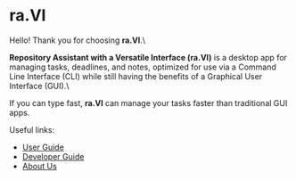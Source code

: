 # ra.VI

Hello! Thank you for choosing **ra.VI**.\

**Repository Assistant with a Versatile Interface (ra.VI)** is a desktop app for managing tasks, deadlines, and notes, optimized for use via a Command Line Interface (CLI) while still having the benefits of a Graphical User Interface (GUI).\

If you can type fast, **ra.VI** can manage your tasks faster than traditional GUI apps.

Useful links:
* [User Guide](UserGuide.md)
* [Developer Guide](DeveloperGuide.md)
* [About Us](AboutUs.md)
